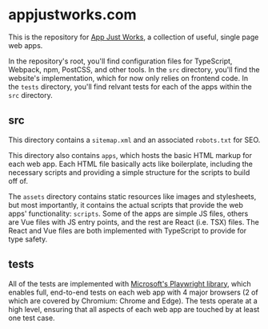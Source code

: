 # appjustworks.com

This is the repository for [App Just Works](https://appjustworks.com), a collection of useful, single page web apps.

In the repository's root, you'll find configuration files for TypeScript, Webpack, npm, PostCSS, and other tools. In the
`src` directory, you'll find the website's implementation, which for now only relies on frontend code. In the `tests`
directory, you'll find relvant tests for each of the apps within the `src` directory.

## src

This directory contains a `sitemap.xml` and an associated `robots.txt` for SEO.

This directory also contains `apps`, which hosts the basic HTML markup for each web app. Each HTML file basically acts
like boilerplate, including the necessary scripts and providing a simple structure for the scripts to build off of.

The `assets` directory contains static resources like images and stylesheets, but most importantly, it contains the
actual scripts that provide the web apps' functionality: `scripts`. Some of the apps are simple JS files, others are Vue
files with JS entry points, and the rest are React (i.e. TSX) files. The React and Vue files are both implemented with
TypeScript to provide for type safety.

## tests

All of the tests are implemented with [Microsoft's Playwright library](https://playwright.dev/), which enables full,
end-to-end tests on each web app with 4 major browsers (2 of which are covered by Chromium: Chrome and Edge). The tests
operate at a high level, ensuring that all aspects of each web app are touched by at least one test case.
